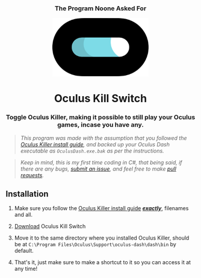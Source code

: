 <h3 align="center">The Program Noone Asked For</h3>
<p align="center">
    <img src="./icon.png" width="256px" />
</p>
<h1 align="center"> Oculus Kill Switch </h1>

<h3 align="center">Toggle Oculus Killer, making it possible to still play your Oculus games, incase you have any.</h3>

> _This program was made with the assumption that you followed the [Oculus Killer install guide](https://github.com/LibreQuest/OculusKiller#installation), and backed up your Oculus Dash executable as `OculusDash.exe.bak` as per the instructions._

> _Keep in mind, this is my first time coding in C#, that being said, if there are any bugs, [submit an issue](https://github.com/kckarnige/OculusKillSwitch/issues), and feel free to make [pull requests](https://github.com/kckarnige/OculusKillSwitch/pulls)._


## Installation

1. Make sure you follow the [Oculus Killer install guide](https://github.com/LibreQuest/OculusKiller#installation) <u>***exactly***</u>, filenames and all.

2. [Download](https://github.com/kckarnige/OculusKillSwitch/releases) Oculus Kill Switch

3. Move it to the same directory where you installed Oculus Killer, should be at `C:\Program Files\Oculus\Support\oculus-dash\dash\bin` by default.

4. That's it, just make sure to make a shortcut to it so you can access it at any time!